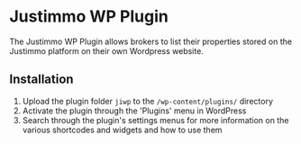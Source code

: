 # Justimmo WP Plugin #

The Justimmo WP Plugin allows brokers to list their properties stored on the Justimmo platform on their own Wordpress website.

## Installation ##

1. Upload the plugin folder `jiwp` to the `/wp-content/plugins/` directory
2. Activate the plugin through the 'Plugins' menu in WordPress
3. Search through the plugin's settings menus for more information on the various shortcodes and widgets and how to use them